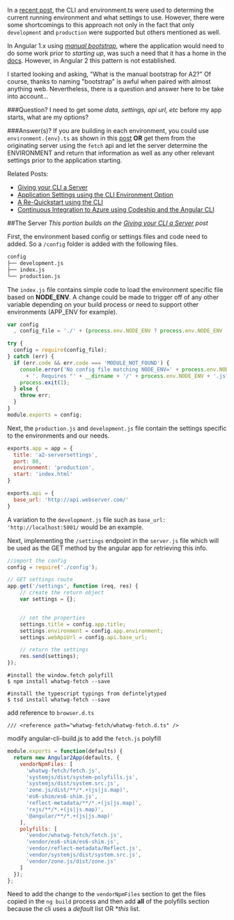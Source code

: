 In a [recent post](http://tattoocoder.com/angular-cli-using-the-environment-option/), the CLI and environment.ts were used to determing the current running environment and what settings to use. However, there were some shortcomings to this approach
not only in the fact that only `development` and `production` were supported but others mentioned as well.

In Angular 1.x using [*manual bootstrap*](https://docs.angularjs.org/guide/bootstrap), where the application would need to do some work prior to *starting up*, was such a need that it has a home in the [docs](https://docs.angularjs.org/guide/bootstrap). However, in Angular 2 this pattern is not established.

I started looking and asking, "What is the manual bootstrap for A2?" Of course, thanks to naming "bootstrap" is awful when paired with almost anything web. Nevertheless, there is a question and answer here to be take into account...

###Question?
I need to get some *data, settings, api url, etc* before my app starts, what are my options?

###Answer(s)?
If you are building in each environment, you could use `environment.{env}.ts` as shown in this [post](http://tattoocoder.com/angular-cli-using-the-environment-option/) **OR**
get them from the originating server using the `fetch` api and let the server determine the ENVIRONMENT and return that information as well as any other relevant settings prior to the
application starting.

Related Posts:

* [Giving your CLI a Server](http://tattoocoder.com/angular2-giving-your-cli-server/)
* [Application Settings using the CLI Environment Option](http://tattoocoder.com/angular-cli-using-the-environment-option/)
* [A Re-Quickstart using the CLI](http://tattoocoder.com/angular2-requickstart-using-cli/)
* [Continuous Integration to Azure using Codeship and the Angular CLI](http://tattoocoder.com/angular2-azure-codeship-angularcli/)


##The Server
*This portion builds on the [Giving your CLI a Server](http://tattoocoder.com/angular2-giving-your-cli-server/) post*

First, the environment based config or settings files and code need to added. So a `/config` folder is added with the following files.

```bash
config
├── development.js
├── index.js
└── production.js
```

The `index.js` file contains simple code to load the environment specific file based on **NODE_ENV**.  A change could be made to trigger off of any other variable depending on your build process or need to support
other environments (APP_ENV for example).
```javascript
var config
  , config_file = './' + (process.env.NODE_ENV ? process.env.NODE_ENV : 'development') + '.js';

try {
  config = require(config_file);
} catch (err) {
  if (err.code && err.code === 'MODULE_NOT_FOUND') {
    console.error('No config file matching NODE_ENV=' + process.env.NODE_ENV
      + '. Requires "' + __dirname + '/' + process.env.NODE_ENV + '.js"');
    process.exit(1);
  } else {
    throw err;
  }
}
module.exports = config;

```
Next, the `production.js` and `development.js` file contain the settings specific to the environments and our needs.
```javascript
exports.app = app = {
  title: 'a2-serversettings',
  port: 80,
  environment: 'production',
  start: 'index.html'
}

exports.api = {
  base_url: 'http://api.webserver.com/'
}
```

A variation to the `development.js` file such as `base_url: 'http://localhost:5001/` would be an example.

Next, implementing the `/settings` endpoint in the `server.js` file which will be used as the GET method by the angular app for retrieving this info.

```javascript
//import the config
config = require('./config');

// GET settings route
app.get('/settings', function (req, res) {
    // create the return object
    var settings = {};


    // set the properties
    settings.title = config.app.title;
    settings.environment = config.app.environment;
    settings.webApiUrl = config.api.base_url;

    // return the settings
    res.send(settings);
});
```


```
#install the window.fetch polyfill
$ npm install whatwg-fetch --save

#install the typescript typings from defintelytyped
$ tsd install whatwg-fetch --save
```

add reference to `browser.d.ts`
```
/// <reference path="whatwg-fetch/whatwg-fetch.d.ts" />
```

modify angular-cli-build.js to add the `fetch.js` polyfill
```javascript
module.exports = function(defaults) {
  return new Angular2App(defaults, {
    vendorNpmFiles: [
      'whatwg-fetch/fetch.js',
      'systemjs/dist/system-polyfills.js',
      'systemjs/dist/system.src.js',
      'zone.js/dist/**/*.+(js|js.map)',
      'es6-shim/es6-shim.js',
      'reflect-metadata/**/*.+(js|js.map)',
      'rxjs/**/*.+(js|js.map)',
      '@angular/**/*.+(js|js.map)'
    ],
    polyfills: [
      'vendor/whatwg-fetch/fetch.js',
      'vendor/es6-shim/es6-shim.js',
      'vendor/reflect-metadata/Reflect.js',
      'vendor/systemjs/dist/system.src.js',
      'vendor/zone.js/dist/zone.js'
    ]
  });
};
```

Need to add the change to the `vendorNpmFiles` section to get the files copied in the `ng build` process and then add **all** of the polyfills section because the cli uses a *default* list OR **this* list.